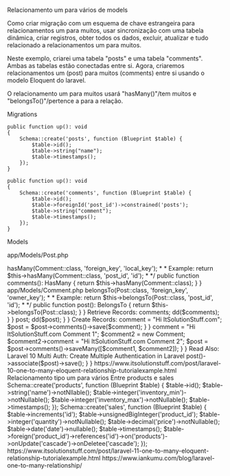 Relacionamento um para vários de models

Como criar migração com um esquema de chave estrangeira para relacionamentos um para muitos, usar sincronização com uma tabela dinâmica, criar registros, obter todos os dados, excluir, atualizar e tudo relacionado a relacionamentos um para muitos.

Neste exemplo, criarei uma tabela "posts" e uma tabela "comments". Ambas as tabelas estão conectadas entre si. Agora, criaremos relacionamentos um (post) para muitos (comments) entre si usando o modelo Eloquent do laravel. 

O relacionamento um para muitos usará "hasMany()"/tem muitos e "belongsTo()"/pertence a para a relação.

Migrations

    public function up(): void
    {
        Schema::create('posts', function (Blueprint $table) {
            $table->id();
            $table->string("name");
            $table->timestamps();
        });
    }
    
    public function up(): void
    {
        Schema::create('comments', function (Blueprint $table) {
            $table->id();
            $table->foreignId('post_id')->constrained('posts');
            $table->string("comment");
            $table->timestamps();
        });
    }

Models

app/Models/Post.php
<?php
  
namespace App\Models;
  
use Illuminate\Database\Eloquent\Factories\HasFactory;
use Illuminate\Database\Eloquent\Model;
use Illuminate\Database\Eloquent\Relations\HasMany;
  
class Post extends Model
{
    use HasFactory;
 
    /**
     * Get the comments for the blog post.
     *
     * Syntax: return $this->hasMany(Comment::class, 'foreign_key', 'local_key');
     *
     * Example: return $this->hasMany(Comment::class, 'post_id', 'id');
     * 
     */
    public function comments(): HasMany
    {
        return $this->hasMany(Comment::class);
    }
}
app/Models/Comment.php
<?php
  
namespace App\Models;
  
use Illuminate\Database\Eloquent\Factories\HasFactory;
use Illuminate\Database\Eloquent\Model;
use Illuminate\Database\Eloquent\Relations\BelongsTo;
  
class Comment extends Model
{
    use HasFactory;
  
    /**
     * Get the post that owns the comment.
     *
     * Syntax: return $this->belongsTo(Post::class, 'foreign_key', 'owner_key');
     *
     * Example: return $this->belongsTo(Post::class, 'post_id', 'id');
     * 
     */
    public function post(): BelongsTo
    {
        return $this->belongsTo(Post::class);
    }
}

Retrieve Records:
<?php
  
namespace App\Http\Controllers;
  
use Illuminate\Http\Request;
use App\Models\Post;
  
class PostController extends Controller
{
    /**
     * Write code on Method
     *
     * @return response()
     */
    public function index(Request $request)
    {
        $comments = Post::find(1)->comments;
  
        dd($comments);
    }
}
<?php
 
namespace App\Http\Controllers;
  
use Illuminate\Http\Request;
use App\Models\Comment;
  
class PostController extends Controller
{
    /**
     * Write code on Method
     *
     * @return response()
     */
    public function index(Request $request)
    {
        $post = Comment::find(1)->post;
  
        dd($post);
    }
}
Create Records:
<?php
  
namespace App\Http\Controllers;
  
use Illuminate\Http\Request;
use App\Models\Post;
use App\Models\Comment;
  
class PostController extends Controller
{
    /**
     * Write code on Method
     *
     * @return response()
     */
    public function index(Request $request)
    {
        $post = Post::find(1);
   
        $comment = new Comment;
        $comment->comment = "Hi ItSolutionStuff.com";
           
        $post = $post->comments()->save($comment);
    }
}
<?php
  
namespace App\Http\Controllers;
   
use Illuminate\Http\Request;
use App\Models\Post;
use App\Models\Comment;
  
class PostController extends Controller
{
    /**
     * Write code on Method
     *
     * @return response()
     */
    public function index(Request $request)
    {
        $post = Post::find(1);
   
        $comment1 = new Comment;
        $comment1->comment = "Hi ItSolutionStuff.com Comment 1";
           
        $comment2 = new Comment;
        $comment2->comment = "Hi ItSolutionStuff.com Comment 2";
           
        $post = $post->comments()->saveMany([$comment1, $comment2]);
    }
}
Read Also: Laravel 10 Multi Auth: Create Multiple Authentication in Laravel
<?php
   
namespace App\Http\Controllers;
  
use Illuminate\Http\Request;
use App\Models\Post;
use App\Models\Comment;
  
class PostController extends Controller
{
    /**
     * Write code on Method
     *
     * @return response()
     */
    public function index(Request $request)
    {
        $comment = Comment::find(1);
        $post = Post::find(2);
           
        $comment->post()->associate($post)->save();
    }
}

https://www.itsolutionstuff.com/post/laravel-10-one-to-many-eloquent-relationship-tutorialexample.html


Relacionamento tipo um para vários
Entre products e sales

        Schema::create('products', function (Blueprint $table) {
            $table->id();
            $table->string('name')->notNllable();
            $table->integer('inventory_min')->notNullable();
            $table->integer('inventory_max')->notNullable();
            $table->timestamps();            
        });


        Schema::create('sales', function (Blueprint $table) {
            $table->increments('id');
			$table->unsignedBigInteger('product_id');
            $table->integer('quantity')->notNullable();
            $table->decimal('price')->notNullable();
            $table->date('date')->nullable();
            $table->timestamps();
            
     $table->foreign('product_id')->references('id')->on('products')->onUpdate('cascade')->onDeletee('cascade');
        });

https://www.itsolutionstuff.com/post/laravel-11-one-to-many-eloquent-relationship-tutorialexample.html

https://www.iankumu.com/blog/laravel-one-to-many-relationship/

